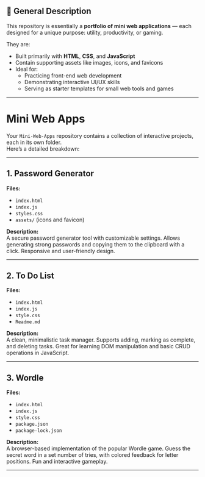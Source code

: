 ## 📜 General Description
This repository is essentially a **portfolio of mini web applications** — each designed for a unique purpose: utility, productivity, or gaming.  

They are:
- Built primarily with **HTML**, **CSS**, and **JavaScript**
- Contain supporting assets like images, icons, and favicons
- Ideal for:
  - Practicing front-end web development
  - Demonstrating interactive UI/UX skills
  - Serving as starter templates for small web tools and games

---

# Mini Web Apps

Your `Mini-Web-Apps` repository contains a collection of interactive projects, each in its own folder.  
Here’s a detailed breakdown:

---

## 1. Password Generator
**Files:**  
- `index.html`  
- `index.js`  
- `styles.css`  
- `assets/` (icons and favicon)  

**Description:**  
A secure password generator tool with customizable settings. Allows generating strong passwords and copying them to the clipboard with a click. Responsive and user-friendly design.

---

## 2. To Do List
**Files:**  
- `index.html`  
- `index.js`  
- `style.css`  
- `Readme.md`  

**Description:**  
A clean, minimalistic task manager. Supports adding, marking as complete, and deleting tasks. Great for learning DOM manipulation and basic CRUD operations in JavaScript.

---

## 3. Wordle
**Files:**  
- `index.html`  
- `index.js`  
- `style.css`  
- `package.json`  
- `package-lock.json`  

**Description:**  
A browser-based implementation of the popular Wordle game. Guess the secret word in a set number of tries, with colored feedback for letter positions. Fun and interactive gameplay.

---
